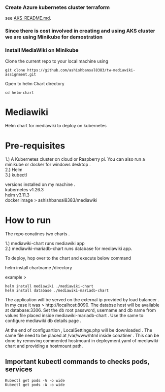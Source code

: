 
### Create Azure kubernetes cluster terraform

see [AKS-README.md](Terraform/AKS-README.md).

### Since there is cost involved in creating and using AKS cluster we are using Minikube for demostration


### Install MediaWiki on Minikube

Clone the current repo to your local machine using 
```
git clone https://github.com/ashishbansal8383/tw-mediawiki-assignment.git
```
Open to helm Chart directory
```
cd helm-chart
```
# Mediawiki
Helm chart for mediawiki to deploy on kubernetes

# Pre-requisites 

1.) A Kubernetes cluster on cloud or Raspberry pi. You can also run a minikube or docker for windows desktop . \
2.) Helm \
3.) kubectl

versions installed on my machine . \
kubernetes v1.26.3 \
helm v3.11.3 \
docker image > ashishbansal8383/mediawiki

# How to run 

The repo conatines two charts . 

1.) mediawiki-chart runs mediawiki app \
2.) mediawiki-mariadb-chart runs database for mediawiki app.

To deploy, hop over to the chart and execute below command

helm install chartname /directory
 
example > 
```
helm install mediawiki ./mediawiki-chart
helm install database ./mediawiki-mariadb-chart
```
The application will be served on the external ip provided by load balancer . In my case it was > http://localhost:8090. 
The databse host will be available at database:3306. Set the db root password, username and db name from values file placed inside mediawiki-mariadb-chart . Use the same to configure mediawiki db details page .

At the end of configuartion , LocalSettings.php will be downloaded . The same file need to be placed at /var/www/html inside conatiner . This can be done by removing commented hostmount in deployment.yaml of mediawiki-chart and providing a hostmount path.

## Important kubectl commands to checks pods, services
```
Kubectl get pods -A -o wide
Kubectl get pods -A -o wide
```